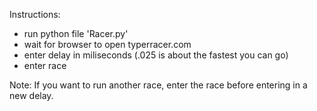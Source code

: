 Instructions:

* run python file 'Racer.py'
* wait for browser to open typerracer.com
* enter delay in miliseconds (.025 is about the fastest you can go)
* enter race

Note: If you want to run another race, enter the race before entering in a new delay.
